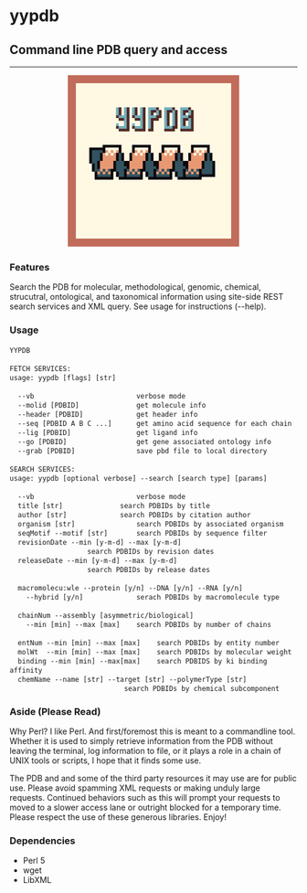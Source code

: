 # yypdb
## Command line PDB query and access

---

<p align="center">
<img src='logo.png' width=300px>
</p>

### Features

Search the PDB for molecular, methodological, genomic, chemical,
strucutral, ontological, and taxonomical information using site-side REST search
services and XML query. See usage for instructions (--help).  

### Usage
```
YYPDB

FETCH SERVICES:
usage: yypdb [flags] [str]

  --vb                         verbose mode
  --molid [PDBID]              get molecule info
  --header [PDBID]             get header info
  --seq [PDBID A B C ...]      get amino acid sequence for each chain
  --lig [PDBID]                get ligand info
  --go [PDBID]                 get gene associated ontology info
  --grab [PDBID]               save pbd file to local directory

SEARCH SERVICES:
usage: yypdb [optional verbose] --search [search type] [params]

  --vb                         verbose mode
  title [str]		       search PDBIDs by title
  author [str]		       search PDBIDs by citation author
  organism [str]               search PDBIDs by associated organism
  seqMotif --motif [str]       search PDBIDs by sequence filter
  revisionDate --min [y-m-d] --max [y-m-d]
			       search PDBIDs by revision dates
  releaseDate --min [y-m-d] --max [y-m-d]
			       search PDBIDs by release dates

  macromolecu:wle --protein [y/n] --DNA [y/n] --RNA [y/n]
    --hybrid [y/n]             serach PDBIDs by macromolecule type

  chainNum --assembly [asymmetric/biological]
    --min [min] --max [max]    search PDBIDs by number of chains

  entNum --min [min] --max [max]    search PDBIDs by entity number
  molWt  --min [min] --max [max]    search PDBIDs by molecular weight
  binding --min [min] --max[max]    search PDBIDS by ki binding affinity
  chemName --name [str] --target [str] --polymerType [str]
		                    search PDBIDs by chemical subcomponent
```
### Aside (Please Read)

Why Perl? I like Perl. And first/foremost this is meant to a commandline tool. Whether it is used
to simply retrieve information from the PDB without leaving the terminal,
log information to file, or it plays a role in a chain of UNIX tools or
scripts, I hope that it finds some use.

The PDB and and some of the third party resources it may use are for public
use. Please avoid spamming XML requests or making unduly large requests.
Continued behaviors such as this will prompt your requests to moved to a
slower access lane or outright blocked for a temporary time. Please respect the
use of these generous libraries. Enjoy! 

### Dependencies

* Perl 5
* wget
* LibXML


